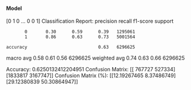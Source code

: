 #### Model
[0 1 0 ... 0 0 1]
Classification Report:
              precision    recall  f1-score   support

           0       0.30      0.59      0.39   1295061
           1       0.86      0.63      0.73   5001564

    accuracy                           0.63   6296625
   macro avg       0.58      0.61      0.56   6296625
weighted avg       0.74      0.63      0.66   6296625

Accuracy: 0.6250132412204951
Confusion Matrix:
[[ 767727  527334]
 [1833817 3167747]]
Confusion Matrix (%):
[[12.19267465  8.37486749]
 [29.12380839 50.30864947]]
